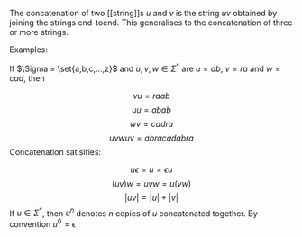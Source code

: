 The concatenation of two [[string]]s $u$ and $v$ is the string $uv$ obtained by joining the strings end-toend. This generalises to the concatenation of three or more strings.

Examples:

If $\Sigma = \set{a,b,c,...,z}$ and $u,v,w \in \Sigma^{*}$ are $u=ab$, $v=ra$ and $w=cad$, then

$$vu=raab$$
$$uu=abab$$
$$wv=cadra$$
$$uvwuv=abracadabra$$
Concatenation satisifies:

$$u\epsilon=u=\epsilon u$$
$$(uv)w=uvw=u(vw)$$
$$|uv| = |u| + |v|$$
If $u \in \Sigma^{*}$, then $u^n$ denotes $n$ copies of $u$ concatenated together. By convention $u^0 = \epsilon$